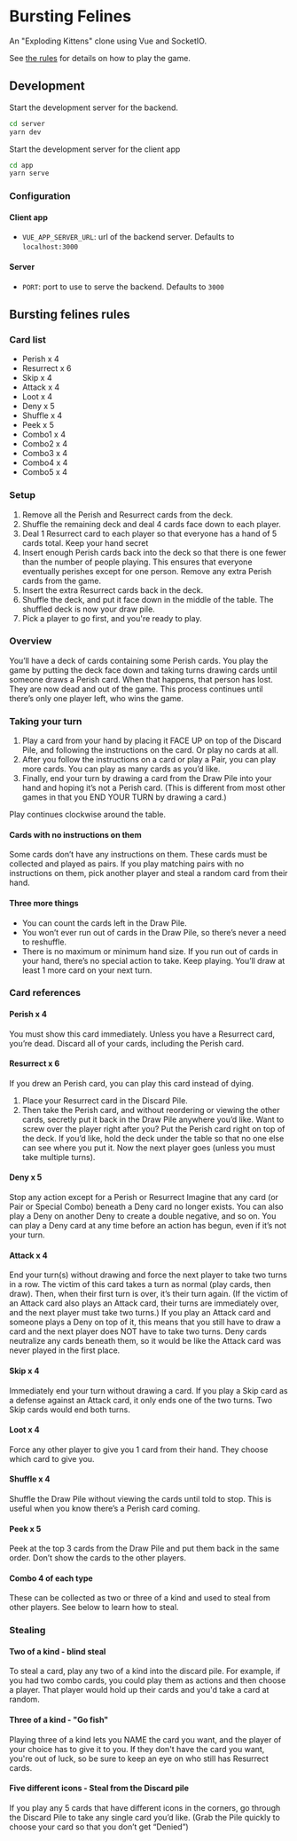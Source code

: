 # Bursting Felines

An "Exploding Kittens" clone using Vue and SocketIO.

See [the rules](#bursting-felines-rules) for details on how to play the game.

## Development

Start the development server for the backend.
```bash
cd server
yarn dev
```

Start the development server for the client app
```bash
cd app
yarn serve
```

### Configuration

#### Client app
- `VUE_APP_SERVER_URL`: url of the backend server. Defaults to `localhost:3000`

#### Server
- `PORT`: port to use to serve the backend. Defaults to `3000`

## Bursting felines rules

### Card list

- Perish x 4
- Resurrect x 6
- Skip x 4
- Attack x 4
- Loot x 4
- Deny x 5
- Shuffle x 4
- Peek x 5
- Combo1 x 4
- Combo2 x 4
- Combo3 x 4
- Combo4 x 4
- Combo5 x 4

### Setup

1. Remove all the Perish and Resurrect cards from the deck.
2. Shuffle the remaining deck and deal 4 cards face down to each player.
3. Deal 1 Resurrect card to each player so that everyone has a hand of 5 cards total. Keep your hand secret
4. Insert enough Perish cards back into the deck so that there is one fewer than the number of people playing. This ensures that everyone eventually perishes except for one person. Remove any extra Perish cards from the game.
5. Insert the extra Resurrect cards back in the deck.
6. Shuffle the deck, and put it face down in the middle of the table. The shuffled deck is now your draw pile.
7. Pick a player to go first, and you're ready to play.

### Overview

You’ll have a deck of cards containing some Perish cards. You play the game by putting the deck face down and taking turns drawing cards until someone draws a Perish card.
When that happens, that person has lost. They are now dead and out of the game. This process continues until there’s only one player left, who wins the game.

### Taking your turn

1. Play a card from your hand by placing it FACE UP on top of the Discard Pile, and following the instructions on the card. Or play no cards at all.
2. After you follow the instructions on a card or play a Pair, you can play more cards. You can play as many cards as you’d like.
3. Finally, end your turn by drawing a card from the Draw Pile into your hand and hoping it’s not a Perish card.
(This is different from most other games in that you END YOUR TURN by drawing a card.)

Play continues clockwise around the table. 

#### Cards with no instructions on them

Some cards don’t have any instructions on them. These cards must be collected and played as pairs. If you play matching pairs with no instructions on them, pick another player and steal a random card from their hand.

#### Three more things

- You can count the cards left in the Draw Pile.
- You won’t ever run out of cards in the Draw Pile, so there’s never a need to reshuffle.
- There is no maximum or minimum hand size. If you run out of cards in your hand, there’s no special action to take. Keep playing. You’ll draw at least 1 more card on your next turn.

### Card references

#### Perish x 4
You must show this card immediately. Unless you have a Resurrect card, you’re dead. Discard all of your cards, including the Perish card.

#### Resurrect x 6
If you drew an Perish card, you can play this card instead of dying.
1. Place your Resurrect card in the Discard Pile.
2. Then take the Perish card, and without reordering or viewing the other cards, secretly put it back in the Draw Pile anywhere you’d like.
Want to screw over the player right after you? Put the Perish card right on top of the deck. If you’d like, hold the deck under the table so that no one else can see where you put it. Now the next player goes (unless you must take multiple turns).

#### Deny x 5
Stop any action except for a Perish or Resurrect
Imagine that any card (or Pair or Special Combo) beneath a Deny card no longer exists.
You can also play a Deny on another Deny to create a double negative, and so on.
You can play a Deny card at any time before an action has begun, even if it’s not your turn.

#### Attack x 4
End your turn(s) without drawing and force the next player to take two turns in a row. The victim of this card takes a turn as normal (play cards, then draw). Then, when their first turn is over, it’s their turn again.
(If the victim of an Attack card also plays an Attack card, their turns are immediately over, and the next player must take two turns.)
If you play an Attack card and someone plays a Deny on top of it, this means that you still have to draw a card and the next player does NOT have to take two turns.
Deny cards neutralize any cards beneath them, so it would be like the Attack card was never played in the first place.

#### Skip x 4
Immediately end your turn without drawing a card.
If you play a Skip card as a defense against an Attack card, it only ends one of the two turns. Two Skip cards would end both turns.

#### Loot x 4
Force any other player to give you 1 card from their hand. They choose which card to give you.

#### Shuffle x 4
Shuffle the Draw Pile without viewing the cards until told to stop. This is useful when you know there’s a Perish card coming.

#### Peek x 5
Peek at the top 3 cards from the Draw Pile and put them back in the same order. Don’t show the cards to the other players.

#### Combo 4 of each type 
These can be collected as two or three of a kind and used to steal from other players. See below to learn how to steal.

### Stealing

#### Two of a kind - blind steal 
To steal a card, play any two of a kind into the discard pile.
For example, if you had two combo cards, you could play them as actions and then choose a player. That player would hold up their cards and you'd take a card at random.

#### Three of a kind - "Go fish" 
Playing three of a kind lets you NAME the card you want, and the player of your choice has to give it to you.
If they don't have the card you want, you're out of luck, so be sure to keep an eye on who still has Resurrect cards.

#### Five different icons - Steal from the Discard pile 
If you play any 5 cards that have different icons in the corners, go through the Discard Pile to take any single card you’d like.
(Grab the Pile quickly to choose your card so that you don’t get “Denied”)

